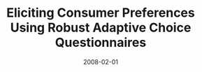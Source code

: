 ---
title: "Eliciting Consumer Preferences Using Robust Adaptive Choice Questionnaires"
collection: publications
permalink: /publications/2008-02-01-Eliciting-Consumer-Preferences-Using-Robust-Adaptive-Choice-Questionnaires
date: 2008-02-01
paperurl: 'https://doi.org/10.1109/TKDE.2007.190632'
citation: 'J.&nbsp;Abernethy, T.&nbsp;Evgeniou, O.&nbsp;Toubia, &amp; J.-P. Vert.
Eliciting consumer preferences using robust adaptive choice questionnaires.
<em>IEEE Trans. Knowl. Data Eng.</em>, 20(2):145–155, 2008.'
---
